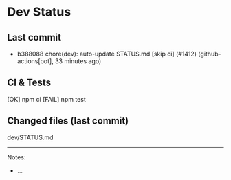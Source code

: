 # Dev Status

## Last commit
- b388088 chore(dev): auto-update STATUS.md [skip ci] (#1412) (github-actions[bot], 33 minutes ago)
## CI & Tests
[OK] npm ci
[FAIL] npm test

## Changed files (last commit)
dev/STATUS.md

---
Notes:
- ...
